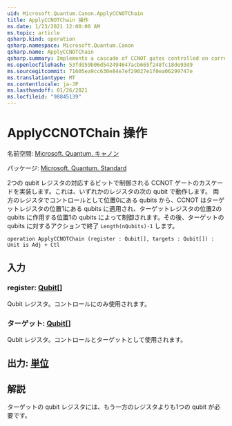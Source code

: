 ```yaml
---
uid: Microsoft.Quantum.Canon.ApplyCCNOTChain
title: ApplyCCNOTChain 操作
ms.date: 1/23/2021 12:00:00 AM
ms.topic: article
qsharp.kind: operation
qsharp.namespace: Microsoft.Quantum.Canon
qsharp.name: ApplyCCNOTChain
qsharp.summary: Implements a cascade of CCNOT gates controlled on corresponding bits of two qubit registers, acting on the next qubit of one of the registers. Starting from the qubits at position 0 in both registers as controls, CCNOT is applied to the qubit at position 1 of the target register, then controlled by the qubits at position 1 acting on the qubit at position 2 in the target register, etc., ending with an action on the target qubit in position `Length(nQubits)-1`.
ms.openlocfilehash: 53fdd59b06d542494647acb665f248fc18de93d9
ms.sourcegitcommit: 71605ea9cc630e84e7ef29027e1f0ea06299747e
ms.translationtype: MT
ms.contentlocale: ja-JP
ms.lasthandoff: 01/26/2021
ms.locfileid: "98845139"
---
```

# <a name="applyccnotchain-operation"></a>ApplyCCNOTChain 操作

名前空間: [Microsoft. Quantum. キャノン](xref:Microsoft.Quantum.Canon)

パッケージ: [Microsoft. Quantum. Standard](https://nuget.org/packages/Microsoft.Quantum.Standard)


2つの qubit レジスタの対応するビットで制御される CCNOT ゲートのカスケードを実装します。これは、いずれかのレジスタの次の qubit で動作します。
両方のレジスタでコントロールとして位置0にある qubits から、CCNOT はターゲットレジスタの位置1にある qubits に適用され、ターゲットレジスタの位置2の qubits に作用する位置1の qubits によって制御されます。その後、ターゲットの qubits に対するアクションで終了 `Length(nQubits)-1` します。

```qsharp
operation ApplyCCNOTChain (register : Qubit[], targets : Qubit[]) : Unit is Adj + Ctl
```


## <a name="input"></a>入力

### <a name="register--qubit"></a>register: [Qubit](xref:microsoft.quantum.lang-ref.qubit)[]

Qubit レジスタ。コントロールにのみ使用されます。


### <a name="targets--qubit"></a>ターゲット: [Qubit](xref:microsoft.quantum.lang-ref.qubit)[]

Qubit レジスタ。コントロールとターゲットとして使用されます。



## <a name="output--unit"></a>出力: [単位](xref:microsoft.quantum.lang-ref.unit)



## <a name="remarks"></a>解説

ターゲットの qubit レジスタには、もう一方のレジスタよりも1つの qubit が必要です。